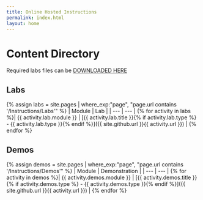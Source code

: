 ```yaml
---
title: Online Hosted Instructions
permalink: index.html
layout: home
---
```


# Content Directory

Required labs files can be [DOWNLOADED HERE](https://github.com/MicrosoftLearning/AZ-104-MicrosoftAzureAdministrator/archive/master.zip)

## Labs

{% assign labs = site.pages | where_exp:"page", "page.url contains '/Instructions/Labs'" %}
| Module | Lab |
| --- | --- | 
{% for activity in labs  %}| {{ activity.lab.module }} | [{{ activity.lab.title }}{% if activity.lab.type %} - {{ activity.lab.type }}{% endif %}]({{ site.github.url }}{{ activity.url }}) |
{% endfor %}

## Demos

{% assign demos = site.pages | where_exp:"page", "page.url contains '/Instructions/Demos'" %}
| Module | Demonstration |
| --- | --- | 
{% for activity in demos  %}| {{ activity.demos.module }} | [{{ activity.demos.title }}{% if activity.demos.type %} - {{ activity.demos.type }}{% endif %}]({{ site.github.url }}{{ activity.url }}) |
{% endfor %}

